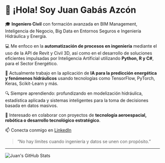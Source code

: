 # 👋 ¡Hola! Soy Juan Gabás Azcón

🎓 **Ingeniero Civil** con formación avanzada en BIM Management, Inteligencia de Negocio, Big Data en Entornos Seguros e Ingeniería Hidráulica y Energía.

💻 Me enfoco en la **automatización de procesos en ingeniería** mediante el uso de la API de Revit y Civil 3D, así como en el desarrollo de soluciones eficientes impulsadas por Inteligencia Artificial utilizando **Python, R y C#**, para el Sector Energético.

🚀 Actualmente trabajo en la aplicación de **IA para la predicción energética y fenómenos hidráulicos** usando tecnologías como TensorFlow, PyTorch, Keras, Scikit-Learn y más.

🔍 Siempre aprendiendo: profundizando en modelización hidráulica, estadística aplicada y sistemas inteligentes para la toma de decisiones basada en datos masivos.

🤖 Interesado en colaborar con proyectos de **tecnología aeroespacial, robótica o desarrollo tecnológico estratégico**.

📫 Conecta conmigo en [LinkedIn](https://www.linkedin.com/in/juangabasazcon/)

> “No hay límites cuando ingeniería y datos se unen con propósito.”

---

![Juan's GitHub Stats](https://github-readme-stats.vercel.app/api?username=TreceRisas&show_icons=true&theme=gruvbox)

